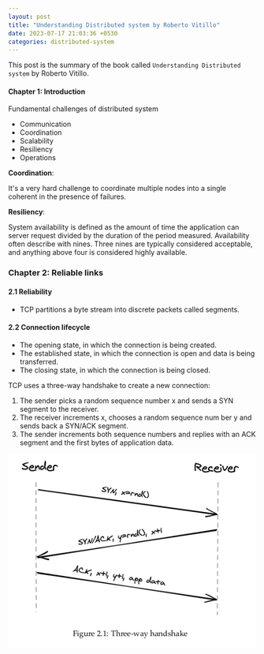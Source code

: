 ```yaml
---
layout: post
title: "Understanding Distributed system by Roberto Vitillo"
date: 2023-07-17 21:03:36 +0530
categories: distributed-system
---
```


This post is the summary of the book called `Understanding Distributed system` by Roberto Vitillo.

#### Chapter 1: Introduction

<p>Fundamental  challenges of distributed system </p>

* Communication
* Coordination
* Scalability
* Resiliency
* Operations

<b>Coordination</b>: <p>It's a very hard challenge to coordinate multiple nodes into a single coherent in the presence of failures.
                     </p> 

<b>Resiliency</b>: <p>System availability is defined as the amount of time the application can server request divided by the duration of the period measured.
Availability often describe with nines. Three nines are typically considered acceptable, and anything above four is considered highly available.
                    </p>

### Chapter 2: Reliable links

#### 2.1 Reliability
* TCP partitions a byte stream into discrete packets called segments.

#### 2.2 Connection lifecycle
* The opening state, in which the connection is being created.
* The established state, in which the connection is open and data is being transferred. 
* The closing state, in which the connection is being closed.

TCP uses a three-way handshake to create a new connection:
1. The sender picks a random sequence number x and sends a SYN segment to the receiver.
2. The receiver increments x, chooses a random sequence num ber y and sends back a SYN/ACK segment.
3. The sender increments both sequence numbers and replies with an ACK segment and the first bytes of application data.


![Alt text](https://github.com/frhan/frhan.github.io/blob/master/assets/screenshot/uds/uds-1.png "a title")

